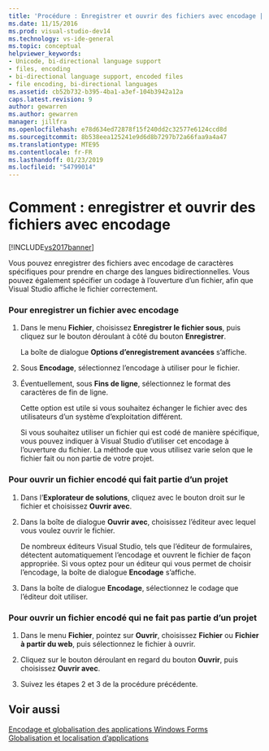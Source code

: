 ```yaml
---
title: 'Procédure : Enregistrer et ouvrir des fichiers avec encodage | Microsoft Docs'
ms.date: 11/15/2016
ms.prod: visual-studio-dev14
ms.technology: vs-ide-general
ms.topic: conceptual
helpviewer_keywords:
- Unicode, bi-directional language support
- files, encoding
- bi-directional language support, encoded files
- file encoding, bi-directional languages
ms.assetid: cb52b732-b395-4ba1-a3ef-104b3942a12a
caps.latest.revision: 9
author: gewarren
ms.author: gewarren
manager: jillfra
ms.openlocfilehash: e78d634ed72878f15f240dd2c32577e6124ccd8d
ms.sourcegitcommit: 8b538eea125241e9d6d8b7297b72a66faa9a4a47
ms.translationtype: MTE95
ms.contentlocale: fr-FR
ms.lasthandoff: 01/23/2019
ms.locfileid: "54799014"
---
```

# <a name="how-to-save-and-open-files-with-encoding"></a>Comment : enregistrer et ouvrir des fichiers avec encodage
[!INCLUDE[vs2017banner](../includes/vs2017banner.md)]

Vous pouvez enregistrer des fichiers avec encodage de caractères spécifiques pour prendre en charge des langues bidirectionnelles. Vous pouvez également spécifier un codage à l’ouverture d’un fichier, afin que Visual Studio affiche le fichier correctement.  
  
### <a name="to-save-a-file-with-encoding"></a>Pour enregistrer un fichier avec encodage  
  
1.  Dans le menu **Fichier**, choisissez **Enregistrer le fichier sous**, puis cliquez sur le bouton déroulant à côté du bouton **Enregistrer**.  
  
     La boîte de dialogue **Options d’enregistrement avancées** s’affiche.  
  
2.  Sous **Encodage**, sélectionnez l’encodage à utiliser pour le fichier.  
  
3.  Éventuellement, sous **Fins de ligne**, sélectionnez le format des caractères de fin de ligne.  
  
     Cette option est utile si vous souhaitez échanger le fichier avec des utilisateurs d’un système d’exploitation différent.  
  
     Si vous souhaitez utiliser un fichier qui est codé de manière spécifique, vous pouvez indiquer à Visual Studio d’utiliser cet encodage à l’ouverture du fichier. La méthode que vous utilisez varie selon que le fichier fait ou non partie de votre projet.  
  
### <a name="to-open-an-encoded-file-that-is-part-of-a-project"></a>Pour ouvrir un fichier encodé qui fait partie d’un projet  
  
1.  Dans l’**Explorateur de solutions**, cliquez avec le bouton droit sur le fichier et choisissez **Ouvrir avec**.  
  
2.  Dans la boîte de dialogue **Ouvrir avec**, choisissez l’éditeur avec lequel vous voulez ouvrir le fichier.  
  
     De nombreux éditeurs Visual Studio, tels que l’éditeur de formulaires, détectent automatiquement l’encodage et ouvrent le fichier de façon appropriée. Si vous optez pour un éditeur qui vous permet de choisir l’encodage, la boîte de dialogue **Encodage** s’affiche.  
  
3.  Dans la boîte de dialogue **Encodage**, sélectionnez le codage que l’éditeur doit utiliser.  
  
### <a name="to-open-an-encoded-file-that-is-not-part-of-a-project"></a>Pour ouvrir un fichier encodé qui ne fait pas partie d’un projet  
  
1.  Dans le menu **Fichier**, pointez sur **Ouvrir**, choisissez **Fichier** ou **Fichier à partir du web**, puis sélectionnez le fichier à ouvrir.  
  
2.  Cliquez sur le bouton déroulant en regard du bouton **Ouvrir**, puis choisissez **Ouvrir avec**.  
  
3.  Suivez les étapes 2 et 3 de la procédure précédente.  
  
## <a name="see-also"></a>Voir aussi  
 [Encodage et globalisation des applications Windows Forms](http://msdn.microsoft.com/library/22e8965d-a712-42b3-8167-3ee346bd70f9)   
 [Globalisation et localisation d’applications](../ide/globalizing-and-localizing-applications.md)
